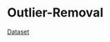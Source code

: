 # Outlier-Removal
[Dataset]([link_to_your_dataset](https://drive.google.com/file/d/1UlWRYU0UglE2ex3iFse0J6eCLEU8g98P/view)https://drive.google.com/file/d/1UlWRYU0UglE2ex3iFse0J6eCLEU8g98P/view)
